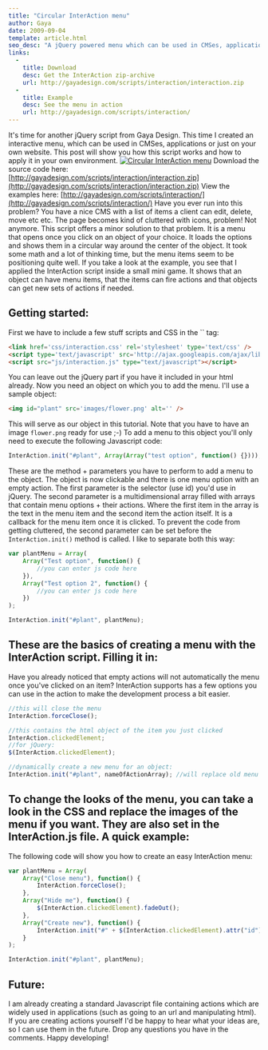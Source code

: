 ```yaml
---
title: "Circular InterAction menu"
author: Gaya
date: 2009-09-04
template: article.html
seo_desc: "A jQuery powered menu which can be used in CMSes, applications or just on your own website. It spawns from the center of an object."
links:
  -
    title: Download
    desc: Get the InterAction zip-archive
    url: http://gayadesign.com/scripts/interaction/interaction.zip
  -
    title: Example
    desc: See the menu in action
    url: http://gayadesign.com/scripts/interaction/
---
```

It's time for another jQuery script from Gaya Design. This time I created an interactive menu, which can be used in CMSes, applications or just on your own website. This post will show you how this script works and how to apply it in your own environment. [![Circular InterAction menu](/articles/circular-interaction-menu/interactionpost.jpg "Circular InterAction menu")](http://www.gayadesign.com/diy/circular-interaction-menu/)<span class="more"></span> Download the source code here: [http://gayadesign.com/scripts/interaction/interaction.zip](http://gayadesign.com/scripts/interaction/interaction.zip) View the examples here: [http://gayadesign.com/scripts/interaction/](http://gayadesign.com/scripts/interaction/) Have you ever run into this problem? You have a nice CMS with a list of items a client can edit, delete, move etc etc. The page becomes kind of cluttered with icons, problem! Not anymore. This script offers a minor solution to that problem. It is a menu that opens once you click on an object of your choice. It loads the options and shows them in a circular way around the center of the object. It took some math and a lot of thinking time, but the menu items seem to be positioning quite well. If you take a look at the example, you see that I applied the InterAction script inside a small mini game. It shows that an object can have menu items, that the items can fire actions and that objects can get new sets of actions if needed.

Getting started:
----------------

 First we have to include a few stuff scripts and CSS in the `` tag: 
```html
<link href='css/interaction.css' rel='stylesheet' type='text/css' />
<script type='text/javascript' src='http://ajax.googleapis.com/ajax/libs/jquery/1.3/jquery.min.js'></script>
<script src="js/interaction.js" type="text/javascript"></script>
```
 You can leave out the jQuery part if you have it included in your html already. Now you need an object on which you to add the menu. I'll use a sample object: 
```html
<img id="plant" src='images/flower.png' alt='' />
```
 This will serve as our object in this tutorial. Note that you have to have an image `flower.png` ready for use ;-) To add a menu to this object you'll only need to execute the following Javascript code: 
```javascript
InterAction.init("#plant", Array(Array("test option", function() {})));
```
 These are the method + parameters you have to perform to add a menu to the object. The object is now clickable and there is one menu option with an empty action. The first parameter is the selector (use id) you'd use in jQuery. The second parameter is a multidimensional array filled with arrays that contain menu options + their actions. Where the first item in the array is the text in the menu item and the second item the action itself. It is a callback for the menu item once it is clicked. To prevent the code from getting cluttered, the second parameter can be set before the `InterAction.init()` method is called. I like to separate both this way: 
```javascript
var plantMenu = Array(
    Array("Test option", function() {
        //you can enter js code here
    }),
    Array("Test option 2", function() {
        //you can enter js code here
    })
);

InterAction.init("#plant", plantMenu);
```
 These are the basics of creating a menu with the InterAction script. Filling it in:
--------------

 Have you already noticed that empty actions will not automatically the menu once you've clicked on an item? InterAction supports has a few options you can use in the action to make the development process a bit easier. 
```javascript
//this will close the menu
InterAction.forceClose();

//this contains the html object of the item you just clicked
InterAction.clickedElement;
//for jQuery:
$(InterAction.clickedElement);

//dynamically create a new menu for an object:
InterAction.init("#plant", nameOfActionArray); //will replace old menu if one exists
```
 To change the looks of the menu, you can take a look in the CSS and replace the images of the menu if you want. They are also set in the InterAction.js file. A quick example:
----------------

 The following code will show you how to create an easy InterAction menu: 
```javascript
var plantMenu = Array(
    Array("Close menu"), function() {
        InterAction.forceClose();
    },
    Array("Hide me"), function() {
        $(InterAction.clickedElement).fadeOut();
    },
    Array("Create new"), function() {
        InterAction.init("#" + $(InterAction.clickedElement).attr("id"), plantMenu);
    }
);

InterAction.init("#plant", plantMenu);
```
 Future:
-------

 I am already creating a standard Javascript file containing actions which are widely used in applications (such as going to an url and manipulating html). If you are creating actions yourself I'd be happy to hear what your ideas are, so I can use them in the future. Drop any questions you have in the comments. Happy developing!
